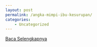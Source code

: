 ```yaml
---
layout: post
permalink: /angka-mimpi-ibu-kesurupan/
categories:
    - Uncategorized
---
```


[Baca Selengkapnya](/08)